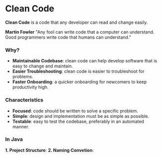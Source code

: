 # Clean Code
**Clean Code** is a code that any developer can read and change easily.

**Martin Fowler** "Any fool can write code that a computer can understand. Good programmers write code that humans can understand."

### Why?
* **Maintainable Codebase**: clean code can help develop software that is easy to change and maintain.
* **Easier Troubleshooting**: clean code is easier to troubleshoot for problems.
* **Faster Onboarding**: a quicker onboarding for newcomers to keep productivity high.

### Characteristics
* **Focused**: code should be written to solve a specific problem.
* **Simple**: design and implementation must be as simple as possible.
* **Testable**: easy to test the codebase, preferably in an automated manner.

### In Java
**1. Project Structure**:
**2. Naming Convetion**:
